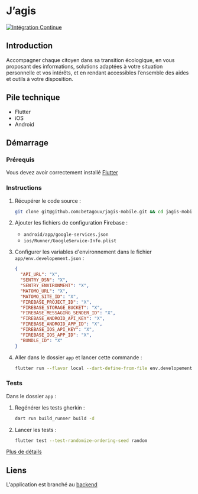 # J’agis

[![Intégration Continue](https://github.com/betagouv/jagis-mobile/actions/workflows/continuous-integration.yml/badge.svg?branch=main)](https://github.com/betagouv/jagis-mobile/actions/workflows/continuous-integration.yml)

## Introduction

Accompagner chaque citoyen dans sa transition écologique, en vous proposant des informations, solutions adaptées à votre situation personnelle et vos intérêts, et en rendant accessibles l’ensemble des aides et outils à votre disposition.

## Pile technique

- Flutter
- iOS
- Android

## Démarrage

### Prérequis

Vous devez avoir correctement installé [Flutter](https://docs.flutter.dev/get-started/install)

### Instructions

1. Récupérer le code source :

   ```sh
   git clone git@github.com:betagouv/jagis-mobile.git && cd jagis-mobile
   ```

1. Ajouter les fichiers de configuration Firebase :

   - `android/app/google-services.json`
   - `ios/Runner/GoogleService-Info.plist`

1. Configurer les variables d'environnement dans le fichier `app/env.developement.json` :

   ```json
   {
     "API_URL": "X",
     "SENTRY_DSN": "X",
     "SENTRY_ENVIRONMENT": "X",
     "MATOMO_URL": "X",
     "MATOMO_SITE_ID": "X",
     "FIREBASE_PROJECT_ID": "X",
     "FIREBASE_STORAGE_BUCKET": "X",
     "FIREBASE_MESSAGING_SENDER_ID": "X",
     "FIREBASE_ANDROID_API_KEY": "X",
     "FIREBASE_ANDROID_APP_ID": "X",
     "FIREBASE_IOS_API_KEY": "X",
     "FIREBASE_IOS_APP_ID": "X",
     "BUNDLE_ID": "X"
   }
   ```

1. Aller dans le dossier `app` et lancer cette commande :

   ```sh
   flutter run --flavor local --dart-define-from-file env.developement.json --dart-define=cronetHttpNoPlay=true
   ```

### Tests

Dans le dossier `app` :

1. Regénérer les tests gherkin :

   ```sh
   dart run build_runner build -d
   ```

1. Lancer les tests :

   ```sh
   flutter test --test-randomize-ordering-seed random
   ```

[Plus de détails](docs/tests.md)

## Liens

L'application est branché au [backend](https://github.com/betagouv/agir-back)
